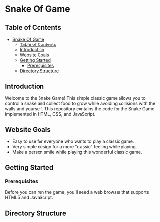 # Snake Of Game

## Table of Contents
- [Snake Of Game](#snake-of-game)
  - [Table of Contents](#table-of-contents)
  - [Introduction](#introduction)
  - [Website Goals](#website-goals)
  - [Getting Started](#getting-started)
    - [Prerequisites](#prerequisites)
  - [Directory Structure](#directory-structure)

## Introduction
Welcome to the Snake Game! This simple classic game allows you to control a snake and collect food to grow while avoiding collisions with the walls and yourself. This repository contains the code for the Snake Game implemented in HTML, CSS, and JavaScript.

## Website Goals
- Easy to use for everyone who wants to play a classic game.
- Very simple design for a more "classic" feeling while playing.
- Make a person smile while playing this wonderful classic game.

## Getting Started
### Prerequisites
Before you can run the game, you'll need a web browser that supports HTML5 and JavaScript.

## Directory Structure